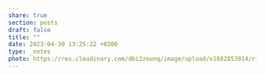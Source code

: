 ```yaml
---
share: true
section: posts
draft: false
title: ""
date: 2023-04-30 13:25:22 +0200
type: _notes
photo: https://res.cloudinary.com/dbi2zounq/image/upload/v1682853914/rjznvklbt5menakrponz.jpg
---
```



